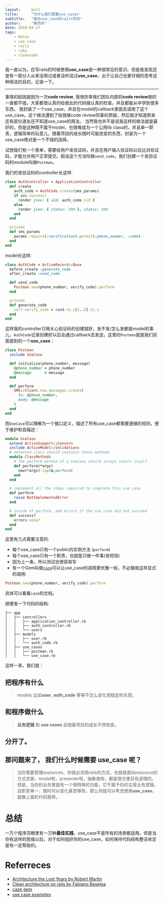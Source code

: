 ```yaml
---
layout:     post
title:      "为什么我们需要use_cases"
subtitle:   "面向use_case的rails项目"
author:     "黄药师"
date: 2019-04-17
tags:
    - Notes
    - use case
    - rails
    - ruby
    - cleancode
---
```


我一直以为，在写rails的时候使用**use_case**是一种很常见的意识。但是我发现还是有一部分人从来没用过或者没听说过**use_case**，出于让自己也更仔细的思考这种用法的目的，记录一下。

---

事情的起因是因为一次**code review**, 我很庆幸我们团队内部的**code review**做的一直都不错，大家都很认真的给彼此的代码做认真的检查，并且都能从中学到很多东西。
我封装了一个use_case，并且在model的callback里面去调用了这个use_case。这个做法遭到了给我做code review同事的质疑，然后我才知道原来还有部分道友还不知道use_case的用法。
当然我也并不是说我这样的做法就是最好的，但是这种既不属于model，也很难成为一个公用lib class的，并且单一职责，逻辑简单的玩意儿，随着项目的成长随时可能改变的东西，封装为一个use_case绝对是一个不错的选择。

试想我们有一个表单，需要给用户发验证码，并且在用户输入验证码以后比对验证码，才能允许用户正常提交。假设这个方法叫做`send_code`，我们创建一个发验证码的module叫做`Postman`。

我们的发验证码的controller长这样:
```ruby
class AuthController < ApplicationController
  def create
    auth_code = AuthCode.create(sms_params)
    if svc.success?
      render json: { sid: auth_code.sid }
    else
      render json: { status: 500 }, status: 500
    end
  end

  private
  def sms_params
    params.require(:verification).permit(:phone_number, :code)
  end
end

```
model长这样:
```ruby
class AuthCode < ActiveRecord::Base
  before_create :generate_code
  after_create :send_code

  def send_code
    Postman.new(phone_number, verify_code).perform
  end

  private
  def generate_code
    self.verify_code = rand.to_s[2..5].to_s
  end
end
```
这样我的controller只用关心验证码的创建就好，发不发/怎么发都是model的事儿，`AuthCode`记录创建好以后会通过callback去发送，这里的`Postman`就是我们前面提到的一个**use_case**：
```ruby
class Postman
  include UseCase

  def initialize(phone_number, message)
    @phone_number = phone_number
    @message      = message
  end

  def perform
    SMS::Client.new.messages.create(
      to: @phone_number,
      body: @message
    )
  end
end

```

而`UseCase`可以理解为一个接口定义，描述了所有use_case都需要遵循的规则，便于维护和自描述：
```ruby
module UseCase
  extend ActiveSupport::Concern
  include ActiveModel::Validations
  # extented class should contains these methods
  module ClassMethods
    # The perform method of a UseCase should always return itself
    def perform(*args)
      new(*args).tap(&:perform)
    end
  end

  # implement all the steps required to complete this use case
  def perform
    raise NotImplementedError
  end

  # inside of perform, add errors if the use case did not succeed
  def success?
    errors.none?
  end
end

```

这里有几点需要注意的:
- 每个use_case只有一个public的实例方法 (`perform`)
- 每个use_case只有一个职责，也就是只做一件事(发短信)
- 因为上一条，所以测试也很容易写
- 有一个Gem叫做[`caze`](https://github.com/magnetis/caze)可以让use_case的调用更优雅一些，不必像我这样显式的调用:
```ruby
Postman.new(phone_number, verify_code).perform
```
具体可以看看`caze`的文档。

顺便发一下代码的结构:
```
├── app
│   ├── controllers
│   │   ├── application_controller.rb
│   │   ├── auth_controller.rb
│   │   └── users
│   ├── models
│   │   ├── user.rb
│   │   └── auth_code.rb
│   ├── use_cases
│   │   ├── postman.rb
│   │   └── use_case.rb
```

这样一来，我们就：
## 把程序有什么
> models 比如**user**, **auth_code** 等等不怎么变化很稳定的东西。

## 和程序做什么
> **业务逻辑** 和 **use cases** 会随着项目的成长不停改变。

## 分开了。

## 那问题来了， 我们什么时候需要 use_case 呢？
> 当你需要管理resources，你就必须用rails的方式，也就是面向resource的方式去做，model啦，presenter啦，抽象类啦，都是很方便且有道理的。
> 但是，当你的业务里面有一个很特殊的功能，它不属于你的主营业务逻辑，且职责单一，随时可以变化甚至移除，那么你就可以考虑使用**use_case**，就像上面的代码那样。

# 总结
一万个程序员眼里有一万种**最佳实践**，use_case不是所有的场景都适用。但是当你有这样的思维以后，对于如何组织你的use_case，如何保持代码结构整洁肯定是有一定帮助的。

# Referreces
- [Architecture the Lost Years by Robert Martin](https://medium.com/magnetis-backstage/clean-architecture-on-rails-e5e82e8cd326)
- [Clean architecture on rails by Fabiano Beselga](https://www.youtube.com/watch?v=WpkDN78P884)
- [caze gem](https://github.com/magnetis/caze)
- [use case examples](http://www.gatherspace.com/use-case-examples/)